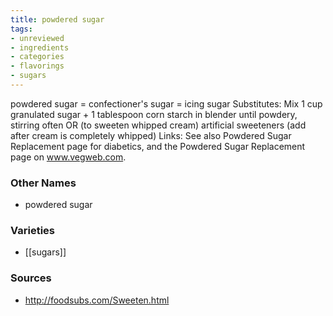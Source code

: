 ```yaml
---
title: powdered sugar
tags:
- unreviewed
- ingredients
- categories
- flavorings
- sugars
---
```

powdered sugar = confectioner's sugar = icing sugar Substitutes: Mix 1 cup granulated sugar + 1 tablespoon corn starch in blender until powdery, stirring often OR (to sweeten whipped cream) artificial sweeteners (add after cream is completely whipped) Links: See also Powdered Sugar Replacement page for diabetics, and the Powdered Sugar Replacement page on www.vegweb.com.

### Other Names

* powdered sugar

### Varieties

* [[sugars]]

### Sources
* http://foodsubs.com/Sweeten.html
